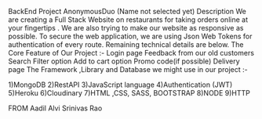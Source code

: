 BackEnd Project
AnonymousDuo (Name not selected yet)
Description
We are creating a Full Stack Website on restaurants for  taking orders online at your fingertips . We are also trying to make our website as responsive as possible.  To secure the web application, we are using Json Web Tokens for authentication of every route. Remaining technical details are below.
The Core Feature of Our Project :- 
Login page
Feedback from our old customers
Search Filter option 
Add to cart option 
Promo code(if possible)
Delivery page 
The Framework ,Library and Database we might use in our project :-

1)MongoDB
2)RestAPI
3)JavaScript language 
4)Authentication (JWT)
5)Heroku
6)Cloudinary
7)HTML ,CSS, SASS, BOOTSTRAP 
8)NODE
9)HTTP


FROM 
Aadil Alvi
Srinivas Rao
